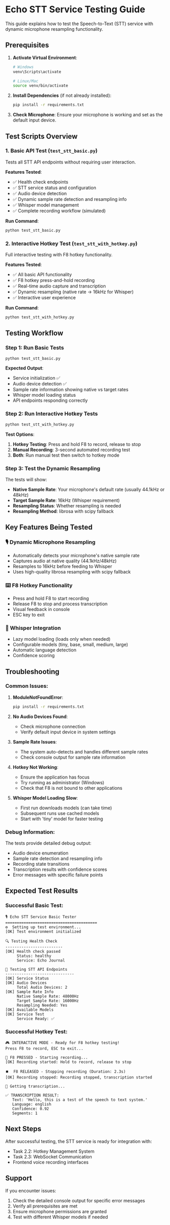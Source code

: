 # Echo STT Service Testing Guide

This guide explains how to test the Speech-to-Text (STT) service with dynamic microphone resampling functionality.

## Prerequisites

1. **Activate Virtual Environment**:
   ```bash
   # Windows
   venv\Scripts\activate
   
   # Linux/Mac
   source venv/bin/activate
   ```

2. **Install Dependencies** (if not already installed):
   ```bash
   pip install -r requirements.txt
   ```

3. **Check Microphone**: Ensure your microphone is working and set as the default input device.

## Test Scripts Overview

### 1. Basic API Test (`test_stt_basic.py`)
Tests all STT API endpoints without requiring user interaction.

**Features Tested**:
- ✅ Health check endpoints
- ✅ STT service status and configuration
- ✅ Audio device detection
- ✅ Dynamic sample rate detection and resampling info
- ✅ Whisper model management
- ✅ Complete recording workflow (simulated)

**Run Command**:
```bash
python test_stt_basic.py
```

### 2. Interactive Hotkey Test (`test_stt_with_hotkey.py`)
Full interactive testing with F8 hotkey functionality.

**Features Tested**:
- ✅ All basic API functionality
- ✅ F8 hotkey press-and-hold recording
- ✅ Real-time audio capture and transcription
- ✅ Dynamic resampling (native rate → 16kHz for Whisper)
- ✅ Interactive user experience

**Run Command**:
```bash
python test_stt_with_hotkey.py
```

## Testing Workflow

### Step 1: Run Basic Tests
```bash
python test_stt_basic.py
```

**Expected Output**:
- Service initialization ✅
- Audio device detection ✅
- Sample rate information showing native vs target rates
- Whisper model loading status
- API endpoints responding correctly

### Step 2: Run Interactive Hotkey Tests
```bash
python test_stt_with_hotkey.py
```

**Test Options**:
1. **Hotkey Testing**: Press and hold F8 to record, release to stop
2. **Manual Recording**: 3-second automated recording test
3. **Both**: Run manual test then switch to hotkey mode

### Step 3: Test the Dynamic Resampling
The tests will show:
- **Native Sample Rate**: Your microphone's default rate (usually 44.1kHz or 48kHz)
- **Target Sample Rate**: 16kHz (Whisper requirement)
- **Resampling Status**: Whether resampling is needed
- **Resampling Method**: librosa with scipy fallback

## Key Features Being Tested

### 🎙️ Dynamic Microphone Resampling
- Automatically detects your microphone's native sample rate
- Captures audio at native quality (44.1kHz/48kHz)
- Resamples to 16kHz before feeding to Whisper
- Uses high-quality librosa resampling with scipy fallback

### ⌨️ F8 Hotkey Functionality
- Press and hold F8 to start recording
- Release F8 to stop and process transcription
- Visual feedback in console
- ESC key to exit

### 🤖 Whisper Integration
- Lazy model loading (loads only when needed)
- Configurable models (tiny, base, small, medium, large)
- Automatic language detection
- Confidence scoring

## Troubleshooting

### Common Issues:

1. **ModuleNotFoundError**: 
   ```bash
   pip install -r requirements.txt
   ```

2. **No Audio Devices Found**:
   - Check microphone connection
   - Verify default input device in system settings

3. **Sample Rate Issues**:
   - The system auto-detects and handles different sample rates
   - Check console output for sample rate information

4. **Hotkey Not Working**:
   - Ensure the application has focus
   - Try running as administrator (Windows)
   - Check that F8 is not bound to other applications

5. **Whisper Model Loading Slow**:
   - First run downloads models (can take time)
   - Subsequent runs use cached models
   - Start with 'tiny' model for faster testing

### Debug Information:

The tests provide detailed debug output:
- Audio device enumeration
- Sample rate detection and resampling info
- Recording state transitions
- Transcription results with confidence scores
- Error messages with specific failure points

## Expected Test Results

### Successful Basic Test:
```
🎙️ Echo STT Service Basic Tester
========================================
⚙️  Setting up test environment...
[OK] Test environment initialized

🔍 Testing Health Check
-------------------------
[OK] Health check passed
     Status: healthy
     Service: Echo Journal

🧪 Testing STT API Endpoints
------------------------------
[OK] Service Status
[OK] Audio Devices
     Total Audio Devices: 2
[OK] Sample Rate Info
     Native Sample Rate: 48000Hz
     Target Sample Rate: 16000Hz
     Resampling Needed: Yes
[OK] Available Models
[OK] Service Test
     Service Ready: ✅
```

### Successful Hotkey Test:
```
🎮 INTERACTIVE MODE - Ready for F8 hotkey testing!
Press F8 to record, ESC to exit...

🔴 F8 PRESSED - Starting recording...
[OK] Recording started: Hold to record, release to stop

⏹️  F8 RELEASED - Stopping recording (Duration: 2.3s)
[OK] Recording stopped: Recording stopped, transcription started

📝 Getting transcription...

✅ TRANSCRIPTION RESULT:
   Text: 'Hello, this is a test of the speech to text system.'
   Language: english
   Confidence: 0.92
   Segments: 1
```

## Next Steps

After successful testing, the STT service is ready for integration with:
- Task 2.2: Hotkey Management System
- Task 2.3: WebSocket Communication
- Frontend voice recording interfaces

## Support

If you encounter issues:
1. Check the detailed console output for specific error messages
2. Verify all prerequisites are met
3. Ensure microphone permissions are granted
4. Test with different Whisper models if needed